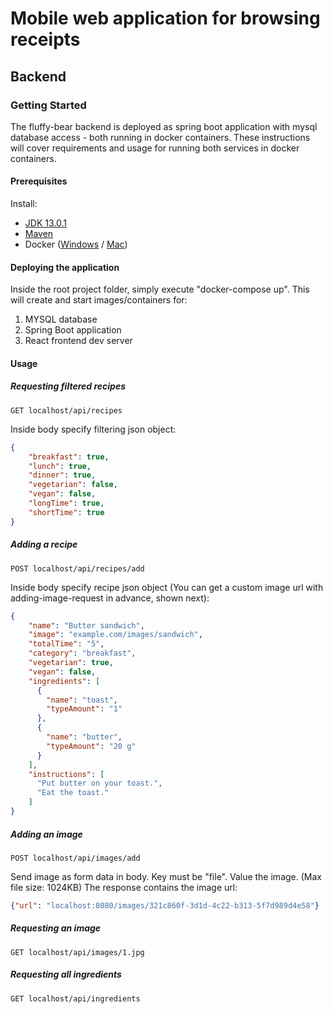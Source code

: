 # Mobile web application for browsing receipts
## Backend
### Getting Started
The fluffy-bear backend is deployed as spring boot application with mysql database access - both running in docker containers. These instructions will cover requirements and usage for running both services in docker containers.

#### Prerequisites
Install:

* [JDK 13.0.1](https://www.oracle.com/technetwork/java/javase/downloads/jdk13-downloads-5672538.html)
* [Maven](https://maven.apache.org/download.cgi)
* Docker ([Windows](https://download.docker.com/win/stable/Docker%20for%20Windows%20Installer.exe) / [Mac](https://download.docker.com/mac/stable/Docker.dmg))

#### Deploying the application
Inside the root project folder, simply execute "docker-compose up".
This will create and start images/containers for:
1. MYSQL database
2. Spring Boot application
3. React frontend dev server

#### Usage
##### Requesting filtered recipes
`GET localhost/api/recipes`

Inside body specify filtering json object:
```json
{
    "breakfast": true,
    "lunch": true,
    "dinner": true,
    "vegetarian": false,
    "vegan": false,
    "longTime": true,
    "shortTime": true
}
```

##### Adding a recipe
`POST localhost/api/recipes/add`

Inside body specify recipe json object (You can get a custom image url with adding-image-request in advance, shown next):
```json
{
    "name": "Butter sandwich",
    "image": "example.com/images/sandwich",
    "totalTime": "5",
    "category": "breakfast",
    "vegetarian": true,
    "vegan": false,
    "ingredients": [
      {
        "name": "toast",
        "typeAmount": "1"
      },
      {
        "name": "butter",
        "typeAmount": "20 g"
      }
    ],
    "instructions": [
      "Put butter on your toast.",
      "Eat the toast."
    ]
}
```

##### Adding an image
`POST localhost/api/images/add`

Send image as form data in body.
Key must be "file". Value the image. (Max file size: 1024KB)
The response contains the image url:
```json
{"url": "localhost:8080/images/321c860f-3d1d-4c22-b313-5f7d989d4e58"}
```

##### Requesting an image
`GET localhost/api/images/1.jpg`

##### Requesting all ingredients
`GET localhost/api/ingredients`
